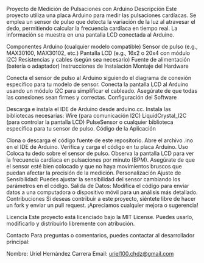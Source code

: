Proyecto de Medición de Pulsaciones con Arduino
Descripción
Este proyecto utiliza una placa Arduino para medir las pulsaciones cardíacas. Se emplea un sensor de pulso que detecta la variación de la luz al atravesar el dedo, permitiendo calcular la frecuencia cardíaca en tiempo real. La información se muestra en una pantalla LCD conectada al Arduino.

Componentes
Arduino (cualquier modelo compatible)
Sensor de pulso (e.g., MAX30100, MAX30102, etc.)
Pantalla LCD (e.g., 16x2 o 20x4 con módulo I2C)
Resistencias y cables (según sea necesario)
Fuente de alimentación (batería o adaptador)
Instrucciones de Instalación
Montaje del Hardware

Conecta el sensor de pulso al Arduino siguiendo el diagrama de conexión específico para tu modelo de sensor.
Conecta la pantalla LCD al Arduino usando un módulo I2C para simplificar el cableado.
Asegúrate de que todas las conexiones sean firmes y correctas.
Configuración del Software

Descarga e instala el IDE de Arduino desde arduino.cc.
Instala las bibliotecas necesarias:
Wire (para comunicación I2C)
LiquidCrystal_I2C (para controlar la pantalla LCD)
PulseSensor o cualquier biblioteca específica para tu sensor de pulso.
Código de la Aplicación

Clona o descarga el código fuente de este repositorio.
Abre el archivo .ino en el IDE de Arduino.
Verifica y carga el código en tu placa Arduino.
Uso
Coloca tu dedo sobre el sensor de pulso.
Observa la pantalla LCD para ver la frecuencia cardíaca en pulsaciones por minuto (BPM).
Asegúrate de que el sensor esté bien colocado y que no haya movimientos bruscos que puedan afectar la precisión de la medición.
Personalización
Ajuste de Sensibilidad: Puedes ajustar la sensibilidad del sensor cambiando los parámetros en el código.
Salida de Datos: Modifica el código para enviar datos a una computadora o dispositivo móvil para un análisis más detallado.
Contribuciones
Si deseas contribuir a este proyecto, siéntete libre de hacer un fork y enviar un pull request. ¡Apreciamos cualquier mejora o sugerencia!

Licencia
Este proyecto está licenciado bajo la MIT License. Puedes usarlo, modificarlo y distribuirlo libremente con atribución.

Contacto
Para preguntas o comentarios, puedes contactar al desarrollador principal:

Nombre: Uriel Hernández Carrera
Email: uriel100.chdz@gmail.com
